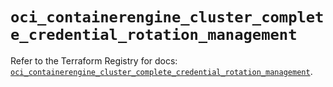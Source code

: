 # `oci_containerengine_cluster_complete_credential_rotation_management`

Refer to the Terraform Registry for docs: [`oci_containerengine_cluster_complete_credential_rotation_management`](https://registry.terraform.io/providers/oracle/oci/7.19.0/docs/resources/containerengine_cluster_complete_credential_rotation_management).
